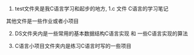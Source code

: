 1. test文件夹是我C语言学习和起步的地方, 1.c 文件 C语言的学习笔记

其他文件是一些作业或者小项目



2. DS文件夹内是一些常用的基本数据结构C语言实现 和 一些C语言实现的算法



3. C语言小项目文件夹内是练习C语言时写的一些项目




